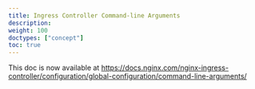 ```yaml
---
title: Ingress Controller Command-line Arguments
description: 
weight: 100
doctypes: ["concept"]
toc: true
---
```



This doc is now available at https://docs.nginx.com/nginx-ingress-controller/configuration/global-configuration/command-line-arguments/
